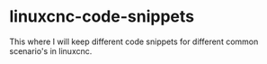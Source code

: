 # linuxcnc-code-snippets

This where I will keep different code snippets for different common scenario's in linuxcnc.

